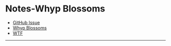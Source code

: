 # Notes-Whyp Blossoms

- [GitHub Issue](https://github.com/extratone/bilge/issues/75) 
- [Whyp Blossoms](drafts://open?uuid=EEC136D5-08DC-465C-89A6-26EB96E4E640)
- [WTF](https://davidblue.wtf/drafts/E239CB27-D9C6-4026-BF19-60820235EEAE.html)

---

